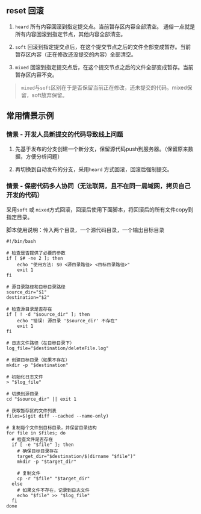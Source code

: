 

## reset 回滚

1. `heard` 所有内容回滚到指定提交点。当前暂存区内容全部清空。 通俗一点就是所有内容回滚到指定节点，其他内容全部清空。

2. `soft` 回滚到指定提交点后，在这个提交节点之后的文件全部变成暂存。当前暂存区内容（正在修改还没提交的内容）全部清空。

3. `mixed` 回滚到指定提交点后，在这个提交节点之后的文件全部变成暂存。当前暂存区内容不变。

> `mixed`与`soft`区别在于是否保留当前正在修改，还未提交的代码。mixed保留，soft放弃保留。



## 常用情景示例

### 情景 - 开发人员新提交的代码导致线上问题

1. 先基于发布的分支创建一个新分支，保留源代码push到服务器。（保留原来数据，方便分析问题）

2. 再切换到自动发布的分支，采用`heard` 方式回滚，回滚后强制提交。



### 情景 - 保密代码多人协同（无法联网，且不在同一局域网，拷贝自己开发的代码）

采用`soft` 或 `mixed`方式回滚，回滚后使用下面脚本，将回滚后的所有文件copy到指定目录。

脚本使用说明：传入两个目录，一个源代码目录，一个输出目标目录

```
#!/bin/bash

# 检查是否提供了必要的参数
if [ $# -ne 2 ]; then
    echo "使用方法: $0 <源目录路径> <目标目录路径>"
    exit 1
fi

# 源目录路径和目标目录路径
source_dir="$1"
destination="$2"

# 检查源目录是否存在
if [ ! -d "$source_dir" ]; then
    echo "错误: 源目录 '$source_dir' 不存在"
    exit 1
fi

# 日志文件路径（在目标目录下）
log_file="$destination/deleteFile.log"

# 创建目标目录（如果不存在）
mkdir -p "$destination"

# 初始化日志文件
> "$log_file"

# 切换到源目录
cd "$source_dir" || exit 1

# 获取暂存区的文件列表
files=$(git diff --cached --name-only)

# 复制每个文件到目标目录，并保留目录结构
for file in $files; do
  # 检查文件是否存在
  if [ -e "$file" ]; then
    # 确保目标目录存在
    target_dir="$destination/$(dirname "$file")"
    mkdir -p "$target_dir"

    # 复制文件
    cp -r "$file" "$target_dir"
  else
    # 如果文件不存在，记录到日志文件
    echo "$file" >> "$log_file"
  fi
done
```

